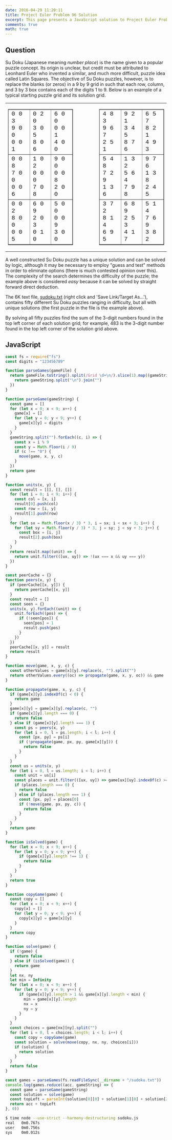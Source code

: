 ```yaml
---
date: 2016-04-29 11:20:11
title: Project Euler Problem 96 Solution
excerpt: This page presents a JavaScript solution to Project Euler Problem 96.
comments: true
math: true
---
```



## Question

<p>Su Doku (Japanese meaning <i>number place</i>) is the name given to a popular puzzle concept. Its origin is unclear, but credit must be attributed to Leonhard Euler who invented a similar, and much more difficult, puzzle idea called Latin Squares. The objective of Su Doku puzzles, however, is to replace the blanks (or zeros) in a 9 by 9 grid in such that each row, column, and 3 by 3 box contains each of the digits 1 to 9. Below is an example of a typical starting puzzle grid and its solution grid.</p>
<div style="text-align:center;">
<table border="0" cellpadding="0" cellspacing="0" align="center"><tbody><tr><td>
<table cellpadding="5" cellspacing="0" border="1"><tbody><tr><td style="font-family:'courier new';font-size:14pt;">0 0 3<br>9 0 0<br>0 0 1</td>
<td style="font-family:'courier new';font-size:14pt;">0 2 0<br>3 0 5<br>8 0 6</td>
<td style="font-family:'courier new';font-size:14pt;">6 0 0<br>0 0 1<br>4 0 0</td>
</tr><tr><td style="font-family:'courier new';font-size:14pt;">0 0 8<br>7 0 0<br>0 0 6</td>
<td style="font-family:'courier new';font-size:14pt;">1 0 2<br>0 0 0<br>7 0 8</td>
<td style="font-family:'courier new';font-size:14pt;">9 0 0<br>0 0 8<br>2 0 0</td>
</tr><tr><td style="font-family:'courier new';font-size:14pt;">0 0 2<br>8 0 0<br>0 0 5</td>
<td style="font-family:'courier new';font-size:14pt;">6 0 9<br>2 0 3<br>0 1 0</td>
<td style="font-family:'courier new';font-size:14pt;">5 0 0<br>0 0 9<br>3 0 0</td>
</tr></tbody></table></td>
<td width="50"><img src="images/spacer.gif" width="50" height="1" alt=""><br></td>
<td>
<table cellpadding="5" cellspacing="0" border="1"><tbody><tr><td style="font-family:'courier new';font-size:14pt;">4 8 3<br>9 6 7<br>2 5 1</td>
<td style="font-family:'courier new';font-size:14pt;">9 2 1<br>3 4 5<br>8 7 6</td>
<td style="font-family:'courier new';font-size:14pt;">6 5 7<br>8 2 1<br>4 9 3</td>
</tr><tr><td style="font-family:'courier new';font-size:14pt;">5 4 8<br>7 2 9<br>1 3 6</td>
<td style="font-family:'courier new';font-size:14pt;">1 3 2<br>5 6 4<br>7 9 8</td>
<td style="font-family:'courier new';font-size:14pt;">9 7 6<br>1 3 8<br>2 4 5</td>
</tr><tr><td style="font-family:'courier new';font-size:14pt;">3 7 2<br>8 1 4<br>6 9 5</td>
<td style="font-family:'courier new';font-size:14pt;">6 8 9<br>2 5 3<br>4 1 7</td>
<td style="font-family:'courier new';font-size:14pt;">5 1 4<br>7 6 9<br>3 8 2</td>
</tr></tbody></table></td>
</tr></tbody></table></div>
<p>A well constructed Su Doku puzzle has a unique solution and can be solved by logic, although it may be necessary to employ "guess and test" methods in order to eliminate options (there is much contested opinion over this). The complexity of the search determines the difficulty of the puzzle; the example above is considered <i>easy</i> because it can be solved by straight forward direct deduction.</p>
<p>The 6K text file, <a href="https://projecteuler.net/project/resources/p096_sudoku.txt">sudoku.txt</a> (right click and 'Save Link/Target As...'), contains fifty different Su Doku puzzles ranging in difficulty, but all with unique solutions (the first puzzle in the file is the example above).</p>
<p>By solving all fifty puzzles find the sum of the 3-digit numbers found in the top left corner of each solution grid; for example, 483 is the 3-digit number found in the top left corner of the solution grid above.</p>






## JavaScript

```javascript
const fs = require("fs")
const digits = "123456789"

function parseGames(gameFile) {
  return gameFile.toString().split(/Grid \d+\n/).slice(1).map((gameString) => {
    return gameString.split("\n").join("")
  })
}

function parseGame(gameString) {
  const game = []
  for (let x = 0; x < 9; x++) {
    game[x] = []
    for (let y = 0; y < 9; y++) {
      game[x][y] = digits
    }
  }
  gameString.split("").forEach((c, i) => {
    const x = i % 9
    const y = Math.floor(i / 9)
    if (c !== "0") {
      move(game, x, y, c)
    }
  })
  return game
}

function units(x, y) {
  const result = [[], [], []]
  for (let i = 0; i < 9; i++) {
    const col = [x, i]
    result[0].push(col)
    const row = [i, y]
    result[1].push(row)
  }
  for (let sx = Math.floor(x / 3) * 3, i = sx; i < sx + 3; i++) {
    for (let sy = Math.floor(y / 3) * 3, j = sy; j < sy + 3; j++) {
      const box = [i, j]
      result[2].push(box)
    }
  }
  return result.map((unit) => {
    return unit.filter(([ux, uy]) => !(ux === x && uy === y))
  })
}

const peerCache = {}
function peers(x, y) {
  if (peerCache[[x, y]]) {
    return peerCache[[x, y]]
  }
  const result = []
  const seen = {}
  units(x, y).forEach((unit) => {
    unit.forEach((pos) => {
      if (!seen[pos]) {
        seen[pos] = 1
        result.push(pos)
      }
    })
  })
  peerCache[[x, y]] = result
  return result
}

function move(game, x, y, c) {
  const otherValues = game[x][y].replace(c, "").split("")
  return otherValues.every((oc) => propagate(game, x, y, oc)) && game
}

function propagate(game, x, y, c) {
  if (game[x][y].indexOf(c) < 0) {
    return game
  }
  game[x][y] = game[x][y].replace(c, "")
  if (game[x][y].length === 0) {
    return false
  } else if (game[x][y].length === 1) {
    const ps = peers(x, y)
    for (let i = 0, l = ps.length; i < l; i++) {
      const [px, py] = ps[i]
      if (!propagate(game, px, py, game[x][y])) {
        return false
      }
    }
  }
  const us = units(x, y)
  for (let i = 0, l = us.length; i < l; i++) {
    const unit = us[i]
    const places = unit.filter(([ux, uy]) => game[ux][uy].indexOf(c) >= 0)
    if (places.length === 0) {
      return false
    } else if (places.length === 1) {
      const [px, py] = places[0]
      if (!move(game, px, py, c)) {
        return false
      }
    }
  }
  return game
}

function isSolved(game) {
  for (let x = 0; x < 9; x++) {
    for (let y = 0; y < 9; y++) {
      if (game[x][y].length !== 1) {
        return false
      }
    }
  }
  return true
}

function copyGame(game) {
  const copy = []
  for (let x = 0; x < 9; x++) {
    copy[x] = []
    for (let y = 0; y < 9; y++) {
      copy[x][y] = game[x][y]
    }
  }
  return copy
}

function solve(game) {
  if (!game) {
    return false
  } else if (isSolved(game)) {
    return game
  }
  let nx, ny
  let min = Infinity
  for (let x = 0; x < 9; x++) {
    for (let y = 0; y < 9; y++) {
      if (game[x][y].length > 1 && game[x][y].length < min) {
        min = game[x][y].length
        nx = x
        ny = y
      }
    }
  }
  const choices = game[nx][ny].split("")
  for (let i = 0, l = choices.length; i < l; i++) {
    const copy = copyGame(game)
    const solution = solve(move(copy, nx, ny, choices[i]))
    if (solution) {
      return solution
    }
  }
  return false
}

const games = parseGames(fs.readFileSync(__dirname + "/sudoku.txt"))
console.log(games.reduce((acc, gameString) => {
  const game = parseGame(gameString)
  const solution = solve(game)
  const topLeft = parseInt(solution[0][0] + solution[1][0] + solution[2][0])
  return acc + topLeft
}, 0))
```


```bash
$ time node --use-strict --harmony-destructuring sudoku.js
real   0m0.767s
user   0m0.756s
sys    0m0.012s
```


